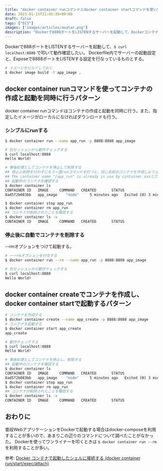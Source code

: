 ```yaml
---
title: "docker container runコマンドとdocker container startコマンドを使い分ける"
date: 2023-01-15T21:45:39+09:00
draft: false
tags: ["ECS"]
images: ["images/articles/avatar.png"]
description: "Dockerで8888ポートをLISTENするサーバーを起動して、Dockerコンテナからcurlで動作確認する場合の想定。docker container runコマンドとdocker container startコマンドを使う方法がある。"
---
```


Dockerで888ポートをLISTENするサーバーを起動して、`$ curl localhost:8888` で叩いて動作確認したい。
Dockerfile内でサーバーの起動設定と、Exposeで8888ポートをLISTENする設定を行なっているものとする。

```bash
# イメージをビルドしておく
$ docker image build -t app_image .
```

## docker container runコマンドを使ってコンテナの作成と起動を同時に行うパターン

docker container runコマンドはコンテナの作成と起動を同時に行う。また、指定したイメージがローカルになければダウンロードも行う。

### シンプルにrunする

```bash
$ docker container run --name app_run -p 8888:8888 app_image

# 別セッションから動作チェックする
$ curl localhost:8888
Hello World!

# 事後処理としてコンテナを停止して削除する
## 停止と削除を行わずにもう一度runコマンドを打つと、同じ名前のコンテナを作成しようとして
## The container name "/app_run" is already in use by container xxxとエラーになる
## 起動中のコンテナを確認する
$ docker container ls
CONTAINER ID   IMAGE     COMMAND   CREATED       STATUS                   PORTS     NAMES
8ad5f2b083bb   app_image    "node"     5 minutes ago   Exited (0) 3 minutes ago             app_run

$ docker container stop app_run
$ docker container rm app_run
## コンテナが削除されたことを確認する
$ docker container ls -a
CONTAINER ID   IMAGE     COMMAND   CREATED       STATUS                   PORTS     NAMES
```

### 停止後に自動でコンテナを削除する

--rmオプションをつけて起動する。

```bash
# ーーrmオプションを付与する
$ docker container run --rm --name app_run -p 8888:8888 app_image

# 別セッションから動作チェックする
$ curl localhost:8888
Hello World!
```

## docker container createでコンテナを作成し、docker container startで起動するパターン

```bash
# コンテナを作成する
$ docker container create --name app_create -p 8888:8888 app_image
# コンテナを起動する
$ docker container start app_create
app_create

# 動作チェックする
$ curl localhost:8888
Hello World!

# 事後処理としてコンテナを停止し、削除する
## 起動中のコンテナを確認する
$ docker container ls
CONTAINER ID   IMAGE     COMMAND   CREATED       STATUS                   PORTS     NAMES
8ad5f2b083bb   app_image    "node"     5 minutes ago   Exited (0) 3 minutes ago             app_run
$ docker container stop app_run
$ docker container rm app_run
## コンテナが削除されたことを確認する
$ docker container ls -a
CONTAINER ID   IMAGE     COMMAND   CREATED       STATUS                   PORTS     NAMES
```

## おわりに

普段WebアプリケーションをDockerで起動する場合はdocker-composeを利用することが多いので、あまりこの辺りのコマンドについて調べたことがなかった。
Dockerを使ってワンライナーを叩くときは `$ docker container run --rm` を利用することが多い。

参考: [Docker コンテナで起動したシェルに接続する (docker container run/start/exec/attach)](https://maku77.github.io/p/y8cfimp/)
